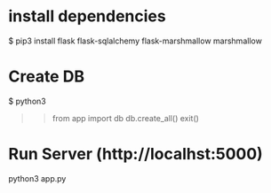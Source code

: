 # install dependencies
$ pip3 install flask flask-sqlalchemy flask-marshmallow marshmallow

# Create DB
$ python3 
>> from app import db
>> db.create_all()
>> exit()

# Run Server (http://localhst:5000)
python3 app.py


